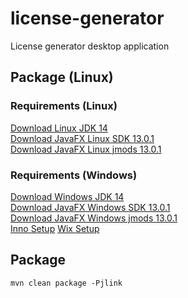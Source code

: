 # license-generator
License generator desktop application

## Package (Linux)

### Requirements (Linux)
[Download Linux JDK 14](https://download.java.net/java/early_access/jdk14/30/GPL/openjdk-14-ea+30_linux-x64_bin.tar.gz)<br>
[Download JavaFX Linux SDK 13.0.1](http://gluonhq.com/download/javafx-13.0.1-sdk-linux/)<br>
[Download JavaFX Linux jmods 13.0.1](https://gluonhq.com/download/javafx-13.0.1-jmods-linux/)<br>

### Requirements (Windows)
[Download Windows JDK 14](https://download.java.net/java/early_access/jdk14/30/GPL/openjdk-14-ea+30_windows-x64_bin.zip)<br>
[Download JavaFX Windows SDK 13.0.1](http://gluonhq.com/download/javafx-13.0.1-sdk-windows/)<br>
[Download JavaFX Windows jmods 13.0.1](https://gluonhq.com/download/javafx-13.0.1-jmods-windows/)<br>
[Inno Setup](http://www.jrsoftware.org/isdl.php)
[Wix Setup](https://wixtoolset.org/)

## Package 
    mvn clean package -Pjlink
